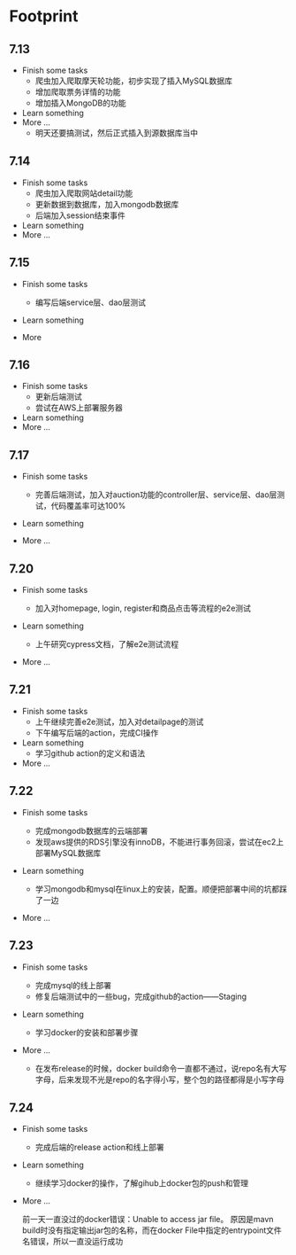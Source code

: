# Footprint

## 7.13


* Finish some tasks
  - 爬虫加入爬取摩天轮功能，初步实现了插入MySQL数据库
  - 增加爬取票务详情的功能
  - 增加插入MongoDB的功能
* Learn something
* More ...
  - 明天还要搞测试，然后正式插入到源数据库当中

## 7.14

* Finish some tasks
  - 爬虫加入爬取网站detail功能
  - 更新数据到数据库，加入mongodb数据库
  - 后端加入session结束事件
* Learn something
* More ...

## 7.15

* Finish some tasks

  - 编写后端service层、dao层测试

* Learn something

* More 


## 7.16

* Finish some tasks
  - 更新后端测试
  - 尝试在AWS上部署服务器
* Learn something
* More ...

## 7.17

* Finish some tasks

  - 完善后端测试，加入对auction功能的controller层、service层、dao层测试，代码覆盖率可达100%
  
* Learn something

* More ...

  

## 7.20

  * Finish some tasks
    
    - 加入对homepage, login, register和商品点击等流程的e2e测试
    
  * Learn something
    
    - 上午研究cypress文档，了解e2e测试流程
    
  * More ...

## 7.21

* Finish some tasks
  - 上午继续完善e2e测试，加入对detailpage的测试
  - 下午编写后端的action，完成CI操作
* Learn something
  - 学习github action的定义和语法
* More ...

## 7.22

* Finish some tasks
  - 完成mongodb数据库的云端部署
  - 发现aws提供的RDS引擎没有innoDB，不能进行事务回滚，尝试在ec2上部署MySQL数据库

* Learn something
  - 学习mongodb和mysql在linux上的安装，配置。顺便把部署中间的坑都踩了一边

* More ...

## 7.23

* Finish some tasks
  - 完成mysql的线上部署
  - 修复后端测试中的一些bug，完成github的action——Staging

* Learn something
  - 学习docker的安装和部署步骤

* More ...
  - 在发布release的时候，docker build命令一直都不通过，说repo名有大写字母，后来发现不光是repo的名字得小写，整个包的路径都得是小写字母

## 7.24

* Finish some tasks
  - 完成后端的release action和线上部署

* Learn something

  - 继续学习docker的操作，了解gihub上docker包的push和管理

* More ...

  前一天一直没过的docker错误：Unable to access jar file。 原因是mavn build时没有指定输出jar包的名称，而在docker File中指定的entrypoint文件名错误，所以一直没运行成功